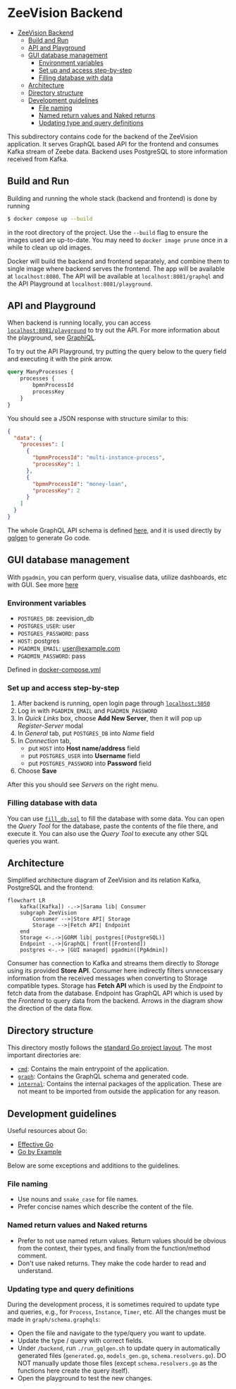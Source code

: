 # ZeeVision Backend

- [ZeeVision Backend](#zeevision-backend)
  - [Build and Run](#build-and-run)
  - [API and Playground](#api-and-playground)
  - [GUI database management](#gui-database-management)
    - [Environment variables](#environment-variables)
    - [Set up and access step-by-step](#set-up-and-access-step-by-step)
    - [Filling database with data](#filling-database-with-data)
  - [Architecture](#architecture)
  - [Directory structure](#directory-structure)
  - [Development guidelines](#development-guidelines)
    - [File naming](#file-naming)
    - [Named return values and Naked returns](#named-return-values-and-naked-returns)
    - [Updating type and query definitions](#updating-type-and-query-definitions)

This subdirectory contains code for the backend of the ZeeVision application. It serves GraphQL based API for the frontend and consumes Kafka stream of Zeebe data. Backend uses PostgreSQL to store information
received from Kafka.

## Build and Run

Building and running the whole stack (backend and frontend) is done by running

```bash
$ docker compose up --build
```

in the root directory of the project. Use the `--build` flag to ensure the images used are up-to-date. You may need to `docker image prune` once in a while to clean up old images.

Docker will build the backend and frontend separately, and combine them to single image where backend serves the frontend. The app will be available at `localhost:8080`. The API will be available at `localhost:8081/graphql` and the API Playground at `localhost:8081/playground`.

## API and Playground

When backend is running locally, you can access [`localhost:8081/playground`](http://localhost:8081/playground) to try out the API. For more information about the playground, see [GraphiQL](https://github.com/graphql/graphiql/tree/main/packages/graphiql).

To try out the API Playground, try putting the query below to the query field and executing it with the pink arrow.

```graphql
query ManyProcesses {
    processes {
        bpmnProcessId
        processKey
    }
}
```

You should see a JSON response with structure similar to this:

```json
{
  "data": {
    "processes": [
      {
        "bpmnProcessId": "multi-instance-process",
        "processKey": 1
      },
      {
        "bpmnProcessId": "money-loan",
        "processKey": 2
      }
    ]
  }
}
```

The whole GraphQL API schema is defined [here](../backend/graph/schema.graphqls), and it is used directly by [gqlgen](https://gqlgen.com/) to generate Go code.

## GUI database management

With `pgadmin`, you can perform query, visualise data, utilize dashboards, etc with GUI. See more [here](https://www.pgadmin.org/docs/pgadmin4/7.8/index.html)

### Environment variables

- `POSTGRES_DB`: zeevision_db
- `POSTGRES_USER`: user
- `POSTGRES_PASSWORD`: pass
- `HOST`: postgres
- `PGADMIN_EMAIL`: user@example.com
- `PGADMIN_PASSWORD`: pass

Defined in [docker-compose.yml](../docker-compose.yml)

### Set up and access step-by-step

1.  After backend is running, open login page through [`localhost:5050`](http://localhost:5050)
2. Log in with `PGADMIN_EMAIL` and `PGADMIN_PASSWORD`
3. In *Quick Links* box, choose **Add New Server**, then it will pop up *Register-Server* modal 
4. In *General* tab, put `POSTGRES_DB` into *Name* field
5. In *Connection* tab, 
   - put `HOST` into **Host name/address** field
   - put `POSTGRES_USER` into **Username** field
   - put `POSTGRES_PASSWORD` into **Password** field
6. Choose **Save**

After this you should see *Servers* on the right menu.

### Filling database with data

You can use [`fill_db.sql`](test/data/fill_db.sql) to fill the database with some data. You can open the *Query Tool* for the database, paste the contents of the file there, and execute it. You can also use the *Query Tool* to execute any other SQL queries you want.

## Architecture

Simplified architecture diagram of ZeeVision and its relation Kafka, PostgreSQL and the frontend:

```mermaid
flowchart LR
    kafka([Kafka]) -.->|Sarama lib| Consumer
    subgraph ZeeVision
        Consumer -->|Store API| Storage
        Storage -->|Fetch API| Endpoint
    end
    Storage <-.->|GORM lib| postgres[(PostgreSQL)]
    Endpoint -.->|GraphQL| front([Frontend])
    postgres <-.-> |GUI managed| pgadmin([PgAdmin])
```

Consumer has connection to Kafka and streams them directly to _Storage_ using its provided **Store API**. Consumer here indirectly filters unnecessary information from the received messages when converting to Storage compatible types. Storage has **Fetch API** which is used by the _Endpoint_ to fetch data from the database. Endpoint has GraphQL API which is used by the _Frontend_ to query data from the backend. Arrows in the diagram show the direction of the data flow.

## Directory structure

This directory mostly follows the [standard Go project layout](https://github.com/golang-standards/project-layout). The most important directories are:

- [`cmd`](cmd): Contains the main entrypoint of the application.
- [`graph`](graph): Contains the GraphQL schema and generated code.
- [`internal`](internal): Contains the internal packages of the application. These are not meant to be imported from outside the application for any reason.

## Development guidelines

Useful resources about Go:

- [Effective Go](https://go.dev/doc/effective_go)
- [Go by Example](https://gobyexample.com/)

Below are some exceptions and additions to the guidelines.

### File naming

- Use nouns and `snake_case` for file names.
- Prefer concise names which describe the content of the file.

### Named return values and Naked returns

- Prefer to not use named return values. Return values should be obvious from the context, their types, and finally from the function/method comment.
- Don't use naked returns. They make the code harder to read and understand.

### Updating type and query definitions

During the development process, it is sometimes required to update type and queries, e.g., for `Process`, `Instance`, `Timer`, etc. All the changes must be made in `graph/schema.graphqls`:
- Open the file and navigate to the type/query you want to update.
- Update the type / query with correct fields.
- Under `/backend`, run `./run_gqlgen.sh` to update query in automatically generated files (`generated.go`, `models_gen.go`, `schema.resolvers.go`). DO NOT manually update those files (except `schema.resolvers.go` as the functions here create the query itself).
- Open the playground to test the new changes.
